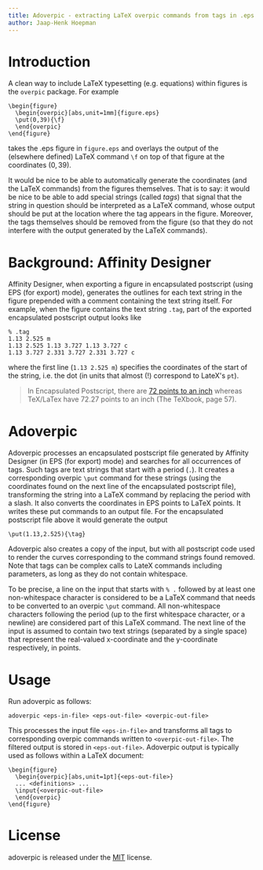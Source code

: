 ```yaml
---
title: Adoverpic - extracting LaTeX overpic commands from tags in .eps files
author: Jaap-Henk Hoepman
---
```


# Introduction

A clean way to include LaTeX typesetting (e.g. equations) within figures is the `overpic` package. For example

	\begin{figure}
	  \begin{overpic}[abs,unit=1mm]{figure.eps} 
	  \put(0,39){\f}
	  \end{overpic}
	\end{figure}

takes the .eps figure in `figure.eps` and overlays the output of the (elsewhere defined) LaTeX command `\f` on top of that figure at the coordinates $(0,39)$.

It would be nice to be able to automatically generate the coordinates (and the LaTeX commands) from the figures themselves. That is to say: it would be nice to be able to add special strings (called *tags*) that signal that the string in question should be interpreted as a LaTeX command, whose output should be put at the location where the tag appears in the figure. Moreover, the tags themselves should be removed from the figure (so that they do not interfere with the output generated by the LaTeX commands).

# Background: Affinity Designer

Affinity Designer, when exporting a figure in encapsulated postscript (using EPS (for export) mode), generates the outlines for each text string in the figure prepended with a comment containing the text string itself. For example, when the figure contains the text string `.tag`, part of the exported encapsulated postscript output looks like

	% .tag
	1.13 2.525 m
	1.13 2.525 1.13 3.727 1.13 3.727 c
	1.13 3.727 2.331 3.727 2.331 3.727 c
 
where the first line (`1.13 2.525 m`) specifies the coordinates of the start of
the string, i.e. the dot (in units that almost (!) correspond to LateX's `pt`).

> In Encapsulated Postscript, there are
> [72 points to an inch](https://en.wikipedia.org/wiki/PostScript#Units_of_length)
> whereas TeX/LaTex have 72.27 points to an inch (The TeXbook, page 57). 

# Adoverpic

Adoverpic processes an encapsulated postscript file generated by Affinity Designer (in EPS (for export) mode) and searches for all occurrences of tags.
Such tags are text strings that start with a period (`.`). It creates a
corresponding overpic `\put` command for these strings (using the coordinates
found on the next line of the encapsulated postscript file), transforming the
string into a LaTeX command by replacing the period with a slash. It also
converts the coordinates in EPS points to LaTeX points. It writes these put commands to an output file. For the encapsulated postscript file above it would generate the output

	\put(1.13,2.525){\tag}

Adoverpic also creates a copy of the input, but with all postscript code used to render the curves corresponding to the command strings found removed. Note that tags can be complex calls to LateX commands including parameters, as long as they do not contain whitespace.

To be precise, a line on the input that starts with `% .` followed by at least one non-whitespace character is considered to be a LaTeX command that needs to be converted to an overpic `\put` command. All non-whitespace characters following the period (up to the first whitespace character, or a newline) are considered part of this LaTeX command. The next line of the input is assumed to contain two text strings (separated by a single space) that represent the real-valued x-coordinate and the y-coordinate respectively, in points.

# Usage

Run adoverpic as follows:

	adoverpic <eps-in-file> <eps-out-file> <overpic-out-file>

This processes the input file `<eps-in-file>` and transforms all tags to corresponding overpic commands written to `<overpic-out-file>`. The filtered output is stored in  `<eps-out-file>`. Adoverpic output is typically used as follows within a LaTeX document:

	\begin{figure}
	  \begin{overpic}[abs,unit=1pt]{<eps-out-file>} 
	  ... <definitions> ...
	  \input{<overpic-out-file>
	  \end{overpic}
    \end{figure}


# License

adoverpic is released under the [MIT](https://opensource.org/licenses/MIT) license. 
